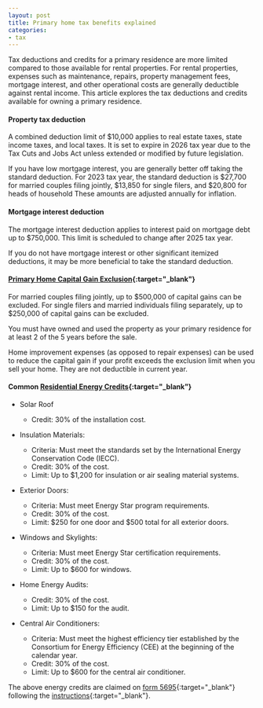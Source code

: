 ```yaml
---
layout: post
title: Primary home tax benefits explained
categories:
- tax
---
```


Tax deductions and credits for a primary residence are more limited compared to those available for rental properties.
For rental properties, expenses such as maintenance, repairs, property
management fees, mortgage interest, and other operational costs are generally
deductible against rental income. 
This article explores the tax deductions and credits available for owning a primary residence.

#### Property tax deduction

A combined deduction limit of $10,000 applies to real estate taxes, state income taxes, and local
taxes. It is set to expire in 2026 tax year due to the Tax
Cuts and Jobs Act unless extended or modified by future legislation.

If you have low mortgage interest, you are generally better off taking the standard deduction.
For 2023 tax year, the standard deduction is $27,700 for married couples filing jointly, $13,850 for single filers, and $20,800 for heads of household
These amounts are adjusted annually for inflation.

#### Mortgage interest deduction

The mortgage interest deduction applies to interest paid on mortgage debt up to
$750,000. This limit is scheduled to change after 2025 tax year.

If you do not have mortgage interest or other significant itemized deductions,
it may be more beneficial to take the standard deduction.

#### [Primary Home Capital Gain Exclusion][121 exclusion]{:target="_blank"}

For married couples filing jointly, up to $500,000 of capital gains can be
excluded. For single filers and married individuals filing separately, up to
$250,000 of capital gains can be excluded.

You must have owned and used the property as your primary residence for at least 2 of the 5 years before the sale.

Home improvement expenses (as opposed to repair expenses) can be used to reduce
the capital gain if your profit exceeds the exclusion limit when you sell your home.
They are not deductible in current year.

#### Common [Residential Energy Credits][energy efficiency]{:target="_blank"}

- Solar Roof
  - Credit: 30% of the installation cost.

- Insulation Materials:
  - Criteria: Must meet the standards set by the International Energy Conservation Code (IECC).
  - Credit: 30% of the cost.
  - Limit: Up to $1,200 for insulation or air sealing material systems.

- Exterior Doors:
  - Criteria: Must meet Energy Star program requirements.
  - Credit: 30% of the cost.
  - Limit: $250 for one door and $500 total for all exterior doors.

- Windows and Skylights:
  - Criteria: Must meet Energy Star certification requirements.
  - Credit: 30% of the cost.
  - Limit: Up to $600 for windows.

- Home Energy Audits:
  - Credit: 30% of the cost.
  - Limit: Up to $150 for the audit.

- Central Air Conditioners:
  - Criteria: Must meet the highest efficiency tier established by the Consortium for Energy Efficiency (CEE) at the beginning of the calendar year.
  - Credit: 30% of the cost.
  - Limit: Up to $600 for the central air conditioner.

The above energy credits are claimed on [form 5695][form 5695]{:target="_blank"}
following the [instructions][form 5695i]{:target="_blank"}.

[121 exclusion]: https://www.irs.gov/taxtopics/tc701
[energy efficiency]: https://www.irs.gov/credits-deductions/energy-efficient-home-improvement-credit
[form 5695]: https://www.irs.gov/pub/irs-pdf/f5695.pdf
[form 5695i]: https://www.irs.gov/instructions/i5695#en_US_2023_publink1000122131
